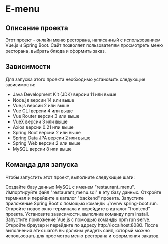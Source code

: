 # E-menu
## Описание проекта
Этот проект - онлайн меню ресторана, написанный с использованием Vue.js и Spring Boot. Сайт позволяет пользователям просмотреть меню ресторана, выбрать блюда и оформить заказ.

## Зависимости
Для запуска этого проекта необходимо установить следующие зависимости:

* Java Development Kit (JDK) версии 11 или выше
* Node.js версии 14 или выше
* Vue.js версии 2 или выше
* Vue CLI версии 4 или выше
* Vue Router версии 3 или выше
* VueX версии 3 или выше
* Axios версии 0.21 или выше
* Spring Boot версии 2 или выше
* Spring Data JPA версии 2 или выше
* Spring Web версии 2 или выше
* MySQL версии 8 или выше

## Команда для запуска
Чтобы запустить этот проект, выполните следующие шаги:

Создайте базу данных MySQL с именем "restaurant_menu".
Импортируйте файл "restaurant_menu.sql" в эту базу данных.
Откройте терминал и перейдите в каталог "backend" проекта.
Запустите приложение Spring Boot с помощью команды ./mvnw spring-boot:run.
Откройте новое окно терминала и перейдите в каталог "frontend" проекта.
Установите зависимости, выполнив команду npm install.
Запустите приложение Vue.js с помощью команды npm run serve.
Откройте браузер и перейдите по адресу http://localhost:8080.
После выполнения этих шагов вы должны увидеть сайт, который можно использовать для просмотра меню ресторана и оформления заказов.
